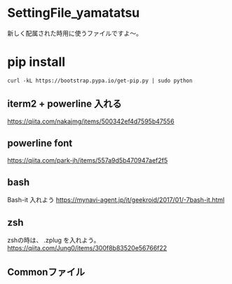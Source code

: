# SettingFile_yamatatsu

新しく配属された時用に使うファイルですよ〜。

# pip install
`curl -kL https://bootstrap.pypa.io/get-pip.py | sudo python`

## iterm2 + powerline 入れる
https://qiita.com/nakajmg/items/500342ef4d7595b47556

## powerline font
https://qiita.com/park-jh/items/557a9d5b470947aef2f5


## bash
Bash-it 入れよう
https://mynavi-agent.jp/it/geekroid/2017/01/-7bash-it.html

## zsh
zshの時は、
.zplug を入れよう。
https://qiita.com/Jung0/items/300f8b83520e56766f22

## Commonファイル
